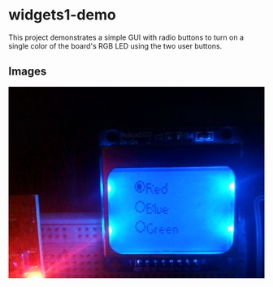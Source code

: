 # widgets1-demo

This project demonstrates a simple GUI with radio buttons to turn on a single color of the board's RGB LED using the two user buttons.

## Images

![](../../images/widgets1-demo-1.jpg)

